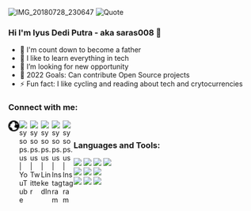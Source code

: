 ![IMG_20180728_230647](https://user-images.githubusercontent.com/17946130/142820461-08753e78-a4bd-4840-bbbb-da7b8d099bda.jpg)
![Quote](https://github-readme-quotes.herokuapp.com/quote?theme=dracula&animation=default&layout=default&font=default)

### Hi I'm Iyus Dedi Putra - aka saras008 👋 

- 🔭 I'm count down to become a father
- 🌱 I like to learn everything in tech
- 👯 I’m looking for new opportunity
- 🥅 2022 Goals: Can contribute Open Source projects
- ⚡ Fun fact: I like cycling and reading about tech and crytocurrencies

### Connect with me:

<a href="https://sysops.us"><img align="left" alt="sysops.us" width="22px" src="https://raw.githubusercontent.com/iconic/open-iconic/master/svg/globe.svg"/></a>
<a href="https://www.youtube.com/channel/UCA-8_CVsubqXXzbKm26cw_Q"><img align="left" alt="sysops.us | YouTube" width="22px" src="https://cdn.jsdelivr.net/npm/simple-icons@v3/icons/youtube.svg" /></a>
<a href="https://twitter.com/idcrypto7"><img align="left" alt="sysops.us | Twitter" width="22px" src="https://cdn.jsdelivr.net/npm/simple-icons@v3/icons/twitter.svg" /></a>
<a href="https://www.linkedin.com/in/iyus-dedi-putra-33a3925b/"><img align="left" alt="sysops.us | LinkedIn" width="22px" src="https://cdn.jsdelivr.net/npm/simple-icons@v3/icons/linkedin.svg" /></a>
<a href="https://www.instagram.com/iyus_simatupang/?hl=en"><img align="left" alt="sysops.us | Instagram" width="22px" src="https://cdn.jsdelivr.net/npm/simple-icons@v3/icons/instagram.svg" /></a>
<a href="https://stackoverflow.com/users/7268393/iyus-dedi-putra"><img align="left" alt="sysops.us | Instagram" width="22px" src="https://img.icons8.com/color/48/000000/stackoverflow.png"/></a>

<br />

### Languages and Tools:
<a href="https://hub.docker.com/"><img src="https://img.icons8.com/color/48/000000/docker.png"/></a>
<a href="https://hub.docker.com/"><img src="https://img.icons8.com/color/50/000000/centos.png"/></a>
<a href="https://hub.docker.com/"><img src="https://img.icons8.com/color/50/000000/ubuntu--v1.png"/></a>
<a href="https://hub.docker.com/"><img src="https://img.icons8.com/color/48/000000/amazon-web-services.png"/></a><br>
<a href="https://hub.docker.com/"><img src="https://img.icons8.com/windows/32/000000/huawei-logo.png"/></a>
<a href="https://hub.docker.com/"><img src="https://img.icons8.com/color/48/000000/kubernetes.png"/></a>
<a href="https://hub.docker.com/"><img src="https://img.icons8.com/color/48/000000/elasticsearch.png"/></a><br>
<a href="https://hub.docker.com/"><img src="https://img.icons8.com/color/48/000000/visual-studio-code-2019.png"/></a>
<a href="https://hub.docker.com/"><img src="https://img.icons8.com/fluency/48/000000/grafana.png"/></a>
<a href="https://hub.docker.com/"><img src="https://img.icons8.com/color/48/000000/python--v1.png"/></a>
<br />
<br />
